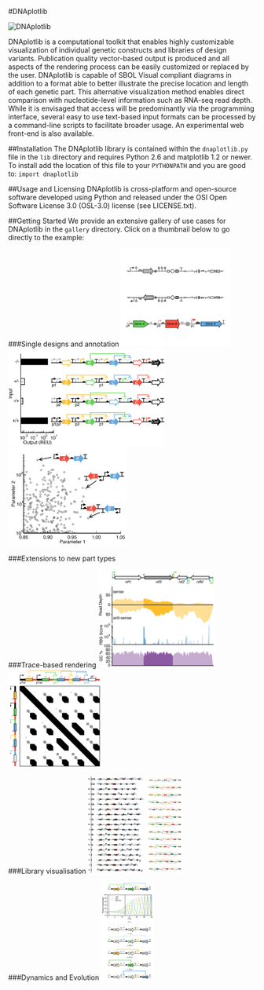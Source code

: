 #DNAplotlib

![DNAplotlib](http://www.chofski.co.uk/img/dnaplotlib/dnaplotlib.jpg)

DNAplotlib is a computational toolkit that enables highly customizable visualization of individual genetic constructs and libraries of design variants. Publication quality vector-based output is produced and all aspects of the rendering process can be easily customized or replaced by the user. DNAplotlib is capable of SBOL Visual compliant diagrams in addition to a format able to better illustrate the precise location and length of each genetic part. This alternative visualization method enables direct comparison with nucleotide-level information such as RNA-seq read depth. While it is envisaged that access will be predominantly via the programming interface, several easy to use text-based input formats can be processed by a command-line scripts to facilitate broader usage. An experimental web front-end is also available.

##Installation
The DNAplotlib library is contained within the `dnaplotlib.py` file in the `lib` directory and requires Python 2.6 and matplotlib 1.2 or newer. To install add the location of this file to your `PYTHONPATH` and you are good to: `import dnaplotlib`

##Usage and Licensing
DNAplotlib is cross-platform and open-source software developed using Python and released under the OSI Open Software License 3.0 (OSL-3.0) license (see LICENSE.txt).

##Getting Started
We provide an extensive gallery of use cases for DNAplotlib in the `gallery` directory. Click on a thumbnail below to go directly to the example:

###Single designs and annotation
<a href="gallery/all_parts"><img src="gallery/all_parts/all_parts.png" height="200px"/></a>
<a href="gallery/xnor_truthtable"><img src="gallery/xnor_truthtable/xnor_truthtable.png" height="200px"/></a>
<a href="gallery/scatter_annotate"><img src="gallery/scatter_annotate/scatter_annotate.png" height="200px"/></a>

###Extensions to new part types


###Trace-based rendering
<a href="gallery/multiple_traces"><img src="gallery/multiple_traces/multiple_traces.png" height="200px"/></a>
<a href="gallery/rotated_design"><img src="gallery/rotated_design/rotated_design.png" height="200px"/></a>

###Library visualisation
<a href="gallery/variants_library"><img src="gallery/variants_library/variants_library.png" height="200px"/></a>
<a href="gallery/order_orientation_library"><img src="gallery/order_orientation_library/order_orientation_library.png" height="200px"/></a>

###Dynamics and Evolution
<a href="gallery/repressilator_animate"><img src="gallery/repressilator_animate/repressilator_animate.png" height="200px"/></a>





